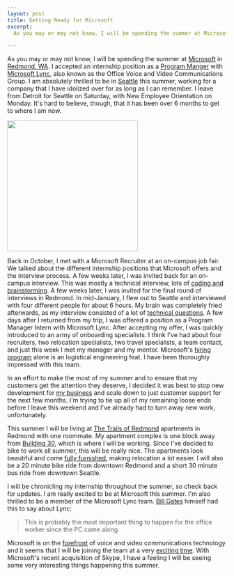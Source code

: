 ```yaml
--- 
layout: post
title: Getting Ready for Microsoft
excerpt: 
  As you may or may not know, I will be spending the summer at Microsoft in Redmond, WA. I accepted an internship position as aProgram Manger with Microsoft Lync, also known as the Office Voice and Video Communications Group. I am absolutely thrilled to be in Seattle this summer, working for a company that I have idolized over for as long as I can remember. I leave from Detroit for Seattle on Saturday, with New Employee Orientation on Monday. It's hard to believe, though, that it has been over 6 months to get to where I am now.

---
```

As you may or may not know, I will be spending the summer at <a href="http://www.microsoft.com/en-us/default.aspx" target="_blank">Microsoft</a> in <a href="http://www.microsoft.com/presspass/gallery/campus.mspx" target="_blank">Redmond, WA</a>. I accepted an internship position as a <a href="http://careers.microsoft.com/careers/en/us/collegeinternships.aspx" target="_blank">Program Manger</a> with <a href="http://lync.microsoft.com/en-us/Pages/default.aspx" target="_blank">Microsoft Lync</a>, also known as the Office Voice and Video Communications Group. I am absolutely thrilled to be in <a href="http://www.seattle.gov/living/" target="_blank">Seattle</a> this summer, working for a company that I have idolized over for as long as I can remember. I leave from Detroit for Seattle on Saturday, with New Employee Orientation on Monday. It's hard to believe, though, that it has been over 6 months to get to where I am now.

<a href="http://mbmccormick.com/images/2011/05/IMG_0703.jpg">
<img src="http://mbmccormick.com/images/2011/05/IMG_0703.jpg" class="alignRight" width="300" />
</a>

Back in October, I met with a Microsoft Recruiter at an on-campus job fair. We talked about the different internship positions that Microsoft offers and the interview process. A few weeks later, I was invited back for an on-campus interview. This was mostly a technical interview, lots of <a href="http://www.amazon.com/Programming-Interviews-Exposed-Secrets-Landing/dp/0471383562" target="_blank">coding and brainstorming</a>. A few weeks later, I was invited for the final round of interviews in Redmond. In mid-January, I flew out to Seattle and interviewed with four different people for about 6 hours. My brain was completely fried afterwards, as my interview consisted of a lot of <a href="http://microsoftfeed.com/2010/80-cool-microsoft-interview-questions/" target="_blank">technical questions</a>. A few days after I returned from my trip, I was offered a position as a Program Manager Intern with Microsoft Lync. After accepting my offer, I was quickly introduced to an army of onboarding specialists. I think I've had about four recruiters, two relocation specialists, two travel specialists, a team contact, and just this week I met my manager and my mentor. Microsoft's <a href="http://en.wikipedia.org/wiki/Microsoft_interview" target="_blank">hiring program</a> alone is an logistical engineering feat. I have been thoroughly impressed with this team.

In an effort to make the most of my summer and to ensure that my customers get the attention they deserve, I decided it was best to stop new development for <a href="http://www.mccormicktechnologies.com" target="_blank">my business</a> and scale down to just customer support for the next few months. I'm trying to tie up all of my remaining loose ends before I leave this weekend and I've already had to turn away new work, unfortunately.

This summer I will be living at <a href="http://www.breproperties.com/community/?property_code=pnw1243" target="_blank">The Trails of Redmond</a> apartments in Redmond with one roommate. My apartment complex is one block away from <a href="https://foursquare.com/venue/252432" target="_blank">Building 30</a>, which is where I will be working. Since I've decided to bike to work all summer, this will be really nice. The apartments look beautiful and come <a href="http://www.aboda.com/corporate_housing/property/Trails_of_Redmond" target="_blank">fully furnished</a>, making relocation a lot easier. I will also be a 20 minute bike ride from downtown Redmond and a short 30 minute bus ride from downtown Seattle.

I will be chronicling my internship throughout the summer, so check back for updates. I am really excited to be at Microsoft this summer. I'm also thrilled to be a member of the Microsoft Lync team. <a href="http://en.wikipedia.org/wiki/Bill_Gates" target="_blank">Bill Gates</a> himself had this to say about Lync:

<blockquote>
<p>This is probably the most important thing to happen for the office worker since the PC came along.</p>
</blockquote>

Microsoft is on the <a href="http://www.infoworld.com/d/applications/microsoft-lync-2010-unified-communications-comes-age-442" target="_blank">forefront</a> of voice and video communications technology and it seems that I will be joining the team at a very <a href="http://online.wsj.com/article/SB10001424052748703730804576314854222820260.html" target="_blank">exciting time</a>. With Microsoft's recent acquisition of Skype, I have a feeling I will be  seeing some very interesting things happening this summer.
